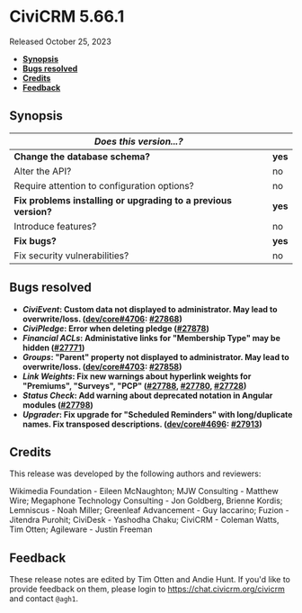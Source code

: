 # CiviCRM 5.66.1

Released October 25, 2023

- **[Synopsis](#synopsis)**
- **[Bugs resolved](#bugs)**
- **[Credits](#credits)**
- **[Feedback](#feedback)**

## <a name="synopsis"></a>Synopsis

| *Does this version...?*                                         |          |
| --------------------------------------------------------------- | -------- |
| **Change the database schema?**                                 | **yes**  |
| Alter the API?                                                  | no       |
| Require attention to configuration options?                     | no       |
| **Fix problems installing or upgrading to a previous version?** | **yes**  |
| Introduce features?                                             | no       |
| **Fix bugs?**                                                   | **yes**  |
| Fix security vulnerabilities?                                   | no       |

## <a name="bugs"></a>Bugs resolved

* **_CiviEvent_: Custom data not displayed to administrator. May lead to overwrite/loss. ([dev/core#4706](https://lab.civicrm.org/dev/core/-/issues/4706): [#27868](https://github.com/civicrm/civicrm-core/pull/27868))**
* **_CiviPledge_: Error when deleting pledge ([#27878](https://github.com/civicrm/civicrm-core/pull/27878))**
* **_Financial ACLs_: Administative links for "Membership Type" may be hidden ([#27771](https://github.com/civicrm/civicrm-core/pull/27771))**
* **_Groups_: "Parent" property not displayed to administrator. May lead to overwrite/loss. ([dev/core#4703](https://lab.civicrm.org/dev/core/-/issues/4703): [#27858](https://github.com/civicrm/civicrm-core/pull/27858))**
* **_Link Weights_: Fix new warnings about hyperlink weights for "Premiums", "Surveys", "PCP" ([#27788](https://github.com/civicrm/civicrm-core/pull/27788), [#27780](https://github.com/civicrm/civicrm-core/pull/27780), [#27728](https://github.com/civicrm/civicrm-core/pull/27728))**
* **_Status Check_: Add warning about deprecated notation in Angular modules ([#27798](https://github.com/civicrm/civicrm-core/pull/27798))**
* **_Upgrader_: Fix upgrade for "Scheduled Reminders" with long/duplicate names. Fix transposed descriptions. ([dev/core#4696](https://lab.civicrm.org/dev/core/-/issues/4696): [#27913](https://github.com/civicrm/civicrm-core/pull/27913))**

## <a name="credits"></a>Credits

This release was developed by the following authors and reviewers:

Wikimedia Foundation - Eileen McNaughton; MJW Consulting - Matthew Wire; Megaphone
Technology Consulting - Jon Goldberg, Brienne Kordis; Lemniscus - Noah Miller; Greenleaf
Advancement - Guy Iaccarino; Fuzion - Jitendra Purohit; CiviDesk - Yashodha Chaku;
CiviCRM - Coleman Watts, Tim Otten; Agileware - Justin Freeman

## <a name="feedback"></a>Feedback

These release notes are edited by Tim Otten and Andie Hunt.  If you'd like to
provide feedback on them, please login to https://chat.civicrm.org/civicrm and
contact `@agh1`.
